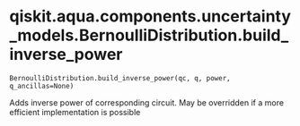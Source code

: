 # qiskit.aqua.components.uncertainty\_models.BernoulliDistribution.build\_inverse\_power

`BernoulliDistribution.build_inverse_power(qc, q, power, q_ancillas=None)`

Adds inverse power of corresponding circuit. May be overridden if a more efficient implementation is possible
